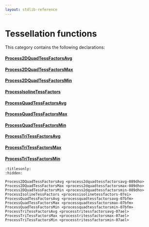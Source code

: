 ```yaml
---
layout: stdlib-reference
---
```

# Tessellation functions

This category contains the following declarations:

#### [Process2DQuadTessFactorsAvg](process2dquadtessfactorsavg-089dho.md)

#### [Process2DQuadTessFactorsMax](process2dquadtessfactorsmax-089dho.md)

#### [Process2DQuadTessFactorsMin](process2dquadtessfactorsmin-089dho.md)

#### [ProcessIsolineTessFactors](processisolinetessfactors-07ei.md)

#### [ProcessQuadTessFactorsAvg](processquadtessfactorsavg-07bfm.md)

#### [ProcessQuadTessFactorsMax](processquadtessfactorsmax-07bfm.md)

#### [ProcessQuadTessFactorsMin](processquadtessfactorsmin-07bfm.md)

#### [ProcessTriTessFactorsAvg](processtritessfactorsavg-07ael.md)

#### [ProcessTriTessFactorsMax](processtritessfactorsmax-07ael.md)

#### [ProcessTriTessFactorsMin](processtritessfactorsmin-07ael.md)


```{toctree}
:titlesonly:
:hidden:

Process2DQuadTessFactorsAvg <process2dquadtessfactorsavg-089dho>
Process2DQuadTessFactorsMax <process2dquadtessfactorsmax-089dho>
Process2DQuadTessFactorsMin <process2dquadtessfactorsmin-089dho>
ProcessIsolineTessFactors <processisolinetessfactors-07ei>
ProcessQuadTessFactorsAvg <processquadtessfactorsavg-07bfm>
ProcessQuadTessFactorsMax <processquadtessfactorsmax-07bfm>
ProcessQuadTessFactorsMin <processquadtessfactorsmin-07bfm>
ProcessTriTessFactorsAvg <processtritessfactorsavg-07ael>
ProcessTriTessFactorsMax <processtritessfactorsmax-07ael>
ProcessTriTessFactorsMin <processtritessfactorsmin-07ael>
```

<script>
// Fix .md links to .html when on ReadTheDocs
if (window.location.hostname.includes('readthedocs') || 
    window.location.hostname.includes('rtfd.io')) {
  document.addEventListener('DOMContentLoaded', function() {
    const links = document.querySelectorAll('a');
    links.forEach(link => {
      if (link.getAttribute('href') && link.getAttribute('href').endsWith('.md')) {
        link.href = link.href.replace(/\.md($|#|\?)/, '.html$1');
      }
    });
  });
}
</script>
